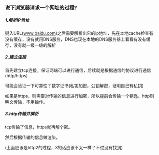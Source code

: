 ### 说下浏览器请求一个网址的过程?

##### 1.解析IP地址

键入URL(www.baidu.com)之后需要解析出它的ip地址，先在本地cache检查有没有缓存，没有就用DNS服务，DNS也现在本地的DNS服务器上看看有没有缓存，没有就一级一级的解析

##### 2.建立连接

首先建立tcp连接，保证两端可以进行通信，后续就是根据通信的协议进行通信(http/https)

可能会验证一下可靠性？数字证书(私钥加密，公钥解密，证明自己有私钥)

如果是https，则需要对传输的信息进行加密，所以提前会传输一个钥匙。http则明文传输，不用操作。

##### 3.http传输并解析

tcp传输了信息，https就再解个密。

然后根据传输的信息做渲染。


(上面应该是http2的过程，3的话应该不太一样？不过没有找到)
